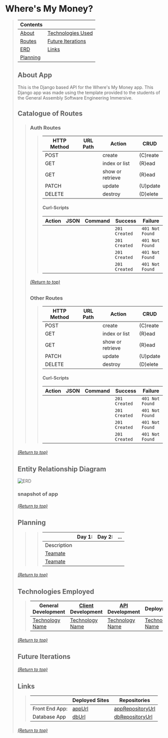 
# Where's My Money?
> | Contents |  |
> |--|--|
> | [About](https://github.com/mmmoore1313/DjangoFinanceApi#about-app) | [Technologies Used](https://github.com/mmmoore1313/DjangoFinanceApi#technologies-employed) |
> | [Routes](https://github.com/mmmoore1313/DjangoFinanceApi#catalogue-of-routes) | [Future Iterations](https://github.com/mmmoore1313/DjangoFinanceApi#future-iterations) |
> |[ERD](https://github.com/mmmoore1313/DjangoFinanceApi#entity-relationship-diagram-or-wireframe) | [Links](https://github.com/mmmoore1313/DjangoFinanceApi#links) |
> | [Planning](https://github.com/mmmoore1313/DjangoFinanceApi#planning) |  |
>
>
> ## About App
> This is the Django based API for the Where's My Money app. This Django app was made using the template provided to the students of the General Assembly Software Engineering Immersive.
>
> ## Catalogue of Routes
>> ### Auth Routes 
>>> | HTTP Method | URL Path | Action | CRUD |
>>> |--|--|--|--|
>>> | POST |  | create | (C)reate |
>>> | GET |  | index or list | (R)ead |
>>> | GET |  | show or retrieve | (R)ead |
>>> | PATCH |  | update | (U)pdate |
>>> | DELETE |  | destroy | (D)elete |
>>>
>>> #### Curl-Scripts
>>> | Action | JSON | Command | Success | Failure | 
>>> |--|--|--|--|--|
>>> |  |  |  | `201 Created` | `401 Not Found` |
>>> |  |  |  | `201 Created` | `401 Not Found` |
>>> |  |  |  | `201 Created` | `401 Not Found` |
>>> |  |  |  | `201 Created` | `401 Not Found` |
>>
>>
>> ###### [(Return to top)](https://github.com/mmmoore1313/DjangoFinanceApi#wheres-my-money)
>>
>> ### Other Routes 
>>> | HTTP Method | URL Path | Action | CRUD |
>>> |--|--|--|--|
>>> | POST |  | create | (C)reate |
>>> | GET |  | index or list | (R)ead |
>>> | GET |  | show or retrieve | (R)ead |
>>> | PATCH |  | update | (U)pdate |
>>> | DELETE |  | destroy | (D)elete |
>>>
>>> #### Curl-Scripts
>>> | Action | JSON | Command | Success | Failure | 
>>> |--|--|--|--|--|
>>> |  |  |  | `201 Created` | `401 Not Found` |
>>> |  |  |  | `201 Created` | `401 Not Found` |
>>> |  |  |  | `201 Created` | `401 Not Found` |
>>> |  |  |  | `201 Created` | `401 Not Found` |
>
> ###### [(Return to top)](https://github.com/mmmoore1313/DjangoFinanceApi#wheres-my-money)
>
> ## Entity Relationship Diagram
> ![ERD](https://media.git.generalassemb.ly/user/33705/files/cb2ee980-9c53-11eb-9539-137e2c2bd992)
>
> ### snapshot of app
>
> ###### [(Return to top)](https://github.com/mmmoore1313/DjangoFinanceApi#wheres-my-money)
>
> ## Planning
>> <!-- Desctiption -->
>>
>>> |  | **Day 1:** | **Day 2:** | **...**
>>> |--|--|--|--|
>>> | Description | <!-- Description --> | <!-- Description --> | <!-- Description --> |
>>> | [Teamate]() | <!-- What they did --> | <!-- What they did -->  | <!-- What they did -->  |
>>> | [Teamate]() | <!-- What they did --> | <!-- What they did -->  | <!-- What they did -->  |
>
>
> ###### [(Return to top)](https://github.com/mmmoore1313/DjangoFinanceApi#wheres-my-money)
>
> ## Technologies Employed
>> | **General Development** | **[Client]() Development** | **[API]() Development** | **Deployment** |
>> |--|--|--|--|
>> | [Technology Name](docs) | [Technology Name](docs) | [Technology Name](docs) | [Technology Name](docs) |
>
>
> ###### [(Return to top)](https://github.com/mmmoore1313/DjangoFinanceApi#wheres-my-money)
>
> ## Future Iterations
> <!-- Desctiption -->
>
>
> ###### [(Return to top)](https://github.com/mmmoore1313/DjangoFinanceApi#wheres-my-money)
>
> ## Links
>> | | **Deployed Sites** | **Repositories** |
>> |--|--|--|
>> | Front End App: | [appUrl](appUrl) | [appRepositoryUrl](appRepositoryUrl)|
>> | Database App | [dbUrl](dbUrl) | [dbRepositoryUrl](dbRepositoryUrl) |
>
> ###### [(Return to top)](https://github.com/mmmoore1313/DjangoFinanceApi#wheres-my-money)
>
